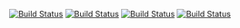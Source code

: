 <p align="center">
<a href="https://github.com/Queopius/framework/blog"><img src="https://github.com/Queopius/blog/actions/workflows/test.yml/badge.svg" alt="Build Status"></a>
<a href="https://github.com/Queopius/framework/blog"><img src="https://github.com/Queopius/blog/actions/workflows/pint.yml/badge.svg" alt="Build Status"></a>
<a href="https://github.com/Queopius/framework/blog"><img src="https://github.com/Queopius/blog/actions/workflows/phpstan.yml/badge.svg" alt="Build Status"></a>
<a href="https://github.com/Queopius/framework/blog"><img src="https://github.com/Queopius/blog/actions/workflows/phpinsights.yml/badge.svg" alt="Build Status"></a>
</p> 
